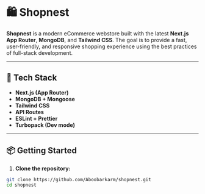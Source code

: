 # 🛍️ Shopnest

**Shopnest** is a modern eCommerce webstore built with the latest **Next.js App Router**, **MongoDB**, and **Tailwind CSS**. The goal is to provide a fast, user-friendly, and responsive shopping experience using the best practices of full-stack development.

---

## 🚀 Tech Stack

- **Next.js (App Router)**
- **MongoDB + Mongoose**
- **Tailwind CSS**
- **API Routes**
- **ESLint + Prettier**
- **Turbopack (Dev mode)**

---

## 📦 Getting Started

1. **Clone the repository:**

```bash
git clone https://github.com/Aboobarkarm/shopnest.git
cd shopnest
